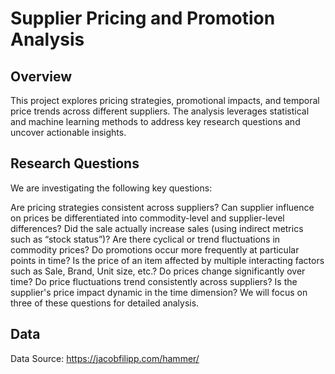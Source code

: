 # Supplier Pricing and Promotion Analysis

## Overview

This project explores pricing strategies, promotional impacts, and temporal price trends across different suppliers. The analysis leverages statistical and machine learning methods to address key research questions and uncover actionable insights.

## Research Questions

We are investigating the following key questions:

Are pricing strategies consistent across suppliers? Can supplier influence on prices be differentiated into commodity-level and supplier-level differences?
Did the sale actually increase sales (using indirect metrics such as “stock status”)?
Are there cyclical or trend fluctuations in commodity prices? Do promotions occur more frequently at particular points in time?
Is the price of an item affected by multiple interacting factors such as Sale, Brand, Unit size, etc.?
Do prices change significantly over time? Do price fluctuations trend consistently across suppliers? Is the supplier's price impact dynamic in the time dimension?
We will focus on three of these questions for detailed analysis.

## Data

Data Source: https://jacobfilipp.com/hammer/
